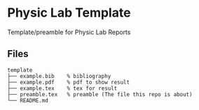 # Physic Lab Template
Template/preamble for Physic Lab Reports

## Files
```
template
├── example.bib    % bibliography
├── example.pdf    % pdf to show result
├── example.tex    % tex for result
├── preamble.tex   % preamble (The file this repo is about)
└── README.md
```
